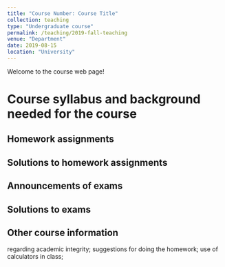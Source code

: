 ```yaml
---
title: "Course Number: Course Title"
collection: teaching
type: "Undergraduate course"
permalink: /teaching/2019-fall-teaching
venue: "Department"
date: 2019-08-15
location: "University"
---
```

Welcome to the course web page!

Course syllabus and background needed for the course
========


Homework assignments
--------


Solutions to homework assignments
--------


Announcements of exams
--------


Solutions to exams
--------


Other course information
------
regarding academic integrity; suggestions for doing the homework; use of calculators in class;
